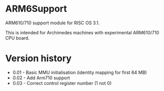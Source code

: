 # ARM6Support
ARM610/710 support module for RISC OS 3.1.

This is intended for Archimedes machines with experimental ARM610/710 CPU board.

# Version history
* 0.01 - Basic MMU initialisation (identity mapping for first 64 MB)
* 0.02 - Add Arm710 support
* 0.03 - Correct control register number (1 not 0)
